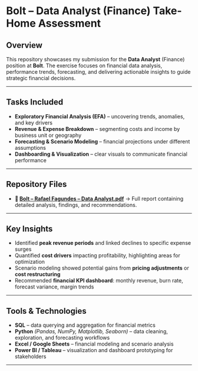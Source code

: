 # Bolt – Data Analyst (Finance) Take-Home Assessment

##  Overview
This repository showcases my submission for the **Data Analyst** (Finance) position at **Bolt**. The exercise focuses on financial data analysis, performance trends, forecasting, and delivering actionable insights to guide strategic financial decisions.

---

##  Tasks Included
- **Exploratory Financial Analysis (EFA)** – uncovering trends, anomalies, and key drivers  
- **Revenue & Expense Breakdown** – segmenting costs and income by business unit or geography  
- **Forecasting & Scenario Modeling** – financial projections under different assumptions  
- **Dashboarding & Visualization** – clear visuals to communicate financial performance  

---

##  Repository Files
- **📄 [Bolt – Rafael Fagundes – Data Analyst.pdf](Bolt%20-%20Rafael%20Fagundes%20-%20Data%20Analyst.pdf)** → Full report containing detailed analysis, findings, and recommendations.

---

##  Key Insights
- Identified **peak revenue periods** and linked declines to specific expense surges  
- Quantified **cost drivers** impacting profitability, highlighting areas for optimization  
- Scenario modeling showed potential gains from **pricing adjustments** or **cost restructuring**  
- Recommended **financial KPI dashboard**: monthly revenue, burn rate, forecast variance, margin trends  

---

##  Tools & Technologies
- **SQL** – data querying and aggregation for financial metrics  
- **Python** *(Pandas, NumPy, Matplotlib, Seaborn)* – data cleaning, exploration, and forecasting workflows  
- **Excel / Google Sheets** – financial modeling and scenario analysis  
- **Power BI / Tableau** – visualization and dashboard prototyping for stakeholders  

---
